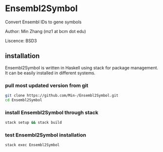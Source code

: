 # Ensembl2Symbol

Convert Ensembl IDs to gene symbols

Author: Min Zhang (mz1 at bcm dot edu)

Liscence: BSD3

## installation

Ensembl2Symbol is written in Haskell using stack for package management. It can be easily installed in different systems.

### pull most updated version from git

```bash
git clone https://github.com/Min-/Ensembl2Symbol.git
cd Ensembl2Symbol
```
### install Ensembl2Symbol through stack

```bash
stack setup && stack build
```

### test Ensembl2Symbol installation
```bash
stack exec Ensembl2Symbol
```


